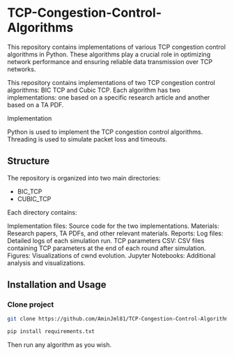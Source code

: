 # TCP-Congestion-Control-Algorithms
This repository contains implementations of various TCP congestion control algorithms in Python. These algorithms play a crucial role in optimizing network performance and ensuring reliable data transmission over TCP networks.

This repository contains implementations of two TCP congestion control algorithms: BIC TCP and Cubic TCP. Each algorithm has two implementations: one based on a specific research article and another based on a TA PDF.

Implementation

Python is used to implement the TCP congestion control algorithms. Threading is used to simulate packet loss and timeouts.

## Structure

The repository is organized into two main directories:

- BIC_TCP
- CUBIC_TCP

Each directory contains:

Implementation files: Source code for the two implementations.
Materials: Research papers, TA PDFs, and other relevant materials.
Reports:
Log files: Detailed logs of each simulation run.
TCP parameters CSV: CSV files containing TCP parameters at the end of each round after simulation.
Figures: Visualizations of cwnd evolution.
Jupyter Notebooks: Additional analysis and visualizations.

## Installation and Usage

### Clone project

```sh
git clone https://github.com/AminJml81/TCP-Congestion-Control-Algorithms.git
```

```sh
pip install requirements.txt
```
Then run any algorithm as you wish.
